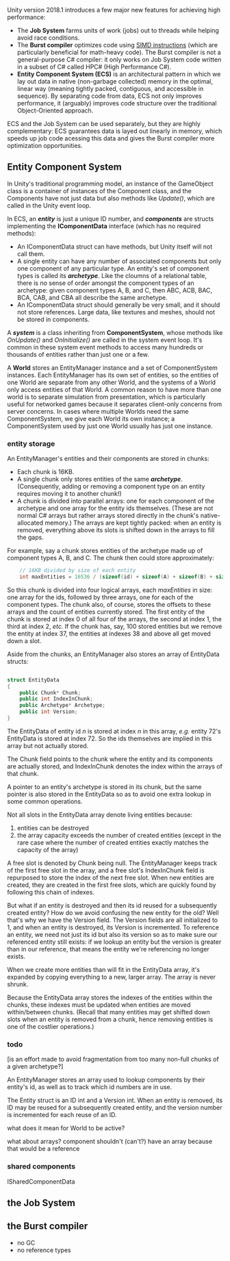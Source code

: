 Unity version 2018.1 introduces a few major new features for achieving high performance:

 - The **Job System** farms units of work (jobs) out to threads while helping avoid race conditions.
 - The **Burst compiler** optimizes code using [SIMD instructions](https://en.wikipedia.org/wiki/SIMD) (which are particularly beneficial for math-heavy code). The Burst compiler is not a general-purpose C# compiler: it only works on Job System code written in a subset of C# called HPC# (High Performance C#).
 - **Entity Component System (ECS)** is an architectural pattern in which we lay out data in native (non-garbage collected) memory in the optimal, linear way (meaning tightly packed, contiguous, and accessible in sequence). By separating code from data, ECS not only improves performance, it (arguably) improves code structure over the traditional Object-Oriented approach.

ECS and the Job System can be used separately, but they are highly complementary: ECS guarantees data is layed out linearly in memory, which speeds up job code acessing this data and gives the Burst compiler more optimization opportunities.

 ## Entity Component System

In Unity's traditional programming model, an instance of the GameObject class is a container of instances of the Component class, and the Components have not just data but also methods like *Update()*, which are called in the Unity event loop.

In ECS, an ***entity*** is just a unique ID number, and ***components*** are structs implementing the **IComponentData** interface (which has no required methods): 

- An IComponentData struct can have methods, but Unity itself will not call them.
- A single entity can have any number of associated components but only one component of any particular type. An entity's set of component types is called its ***archetype***. Like the cloumns of a relational table, there is no sense of order amongst the component types of an archetype: given component types A, B, and C, then ABC, ACB, BAC, BCA, CAB, and CBA all describe the same archetype.
- An IComponentData struct should generally be very small, and it should not store references. Large data, like textures and meshes, should not be stored in components.

A ***system*** is a class inheriting from **ComponentSystem**, whose methods like *OnUpdate()* and *OnInitialize()* are called in the system event loop. It's common in these system event methods to access many hundreds or thousands of entities rather than just one or a few.

A **World** stores an EntityManager instance and a set of ComponentSystem instances. Each EntityManager has its own set of entities, so the entities of one World are separate from any other World, and the systems of a World only access entities of that World. A common reason to have more than one world is to separate simulation from presentation, which is particularly useful for networked games because it separates client-only concerns from server concerns. In cases where multiple Worlds need the same ComponentSystem, we give each World its own instance; a ComponentSystem used by just one World usually has just one instance.

### entity storage

An EntityManager's entities and their components are stored in chunks:

- Each chunk is 16KB.
- A single chunk only stores entities of the same ***archetype***. (Consequently, adding or removing a component type on an entity requires moving it to another chunk!)
- A chunk is divided into parallel arrays: one for each component of the archetype and one array for the entity ids themselves. (These are not normal C# arrays but rather arrays stored directly in the chunk's native-allocated memory.) The arrays are kept tightly packed: when an entity is removed, everything above its slots is shifted down in the arrays to fill the gaps.

For example, say a chunk stores entities of the archetype made up of component types A, B, and C. The chunk then could store approximately:

```csharp
    // 16KB divided by size of each entity
    int maxEntities = 16536 / (sizeof(id) + sizeof(A) + sizeof(B) + sizeof(C));
```

So this chunk is divided into four logical arrays, each *maxEntities* in size: one array for the ids, followed by three arrays, one for each of the component types. The chunk also, of course, stores the offsets to these arrays and the count of entities currently stored. The first entity of the chunk is stored at index 0 of all four of the arrays, the second at index 1, the third at index 2, *etc.* If the chunk has, say, 100 stored entities but we remove the entity at index 37, the entities at indexes 38 and above all get moved down a slot.

Aside from the chunks, an EntityManager also stores an array of EntityData structs:

```csharp

struct EntityData
{
    public Chunk* Chunk;
    public int IndexInChunk;
    public Archetype* Archetype;
    public int Version;
}
```

The EntityData of entity id *n* is stored at index *n* in this array, *e.g.* entity 72's EntityData is stored at index 72. So the ids themselves are implied in this array but not actually stored.

The Chunk field points to the chunk where the entity and its components are actually stored, and IndexInChunk denotes the index within the arrays of that chunk.

A pointer to an entity's archetype is stored in its chunk, but the same pointer is also stored in the EntityData so as to avoid one extra lookup in some common operations.

Not all slots in the EntityData array denote living entities because:

1. entities can be destroyed
2. the array capacity exceeds the number of created entities (except in the rare case where the number of created entities exactly matches the capacity of the array)

A free slot is denoted by Chunk being null. The EntityManager keeps track of the first free slot in the array, and a free slot's IndexInChunk field is repurposed to store the index of the next free slot. When new entities are created, they are created in the first free slots, which are quickly found by following this chain of indexes.

But what if an entity is destroyed and then its id reused for a subsequently created entity? How do we avoid confusing the new entity for the old? Well that's why we have the Version field. The Version fields are all initialized to 1, and when an entity is destroyed, its Version is incremented. To reference an entity, we need not just its id but also its version so as to make sure our referenced entity still exists: if we lookup an entity but the version is greater than in our reference, that means the entity we're referencing no longer exists.

When we create more entities than will fit in the EntityData array, it's expanded by copying everything to a new, larger array. The array is never shrunk.

Because the EntityData array stores the indexes of the entities within the chunks, these indexes must be updated when entities are moved within/between chunks. (Recall that many entities may get shifted down slots when an entity is removed from a chunk, hence removing entities is one of the costlier operations.)

### todo

[is an effort made to avoid fragmentation from too many non-full chunks of a given archetype?]

An EntityManager stores an array used to lookup components by their entity's id, as well as to track which id numbers are in use.


The Entity struct is an ID int and a Version int. When an entity is removed, its ID may be reused for a subsequently created entity, and the version number is incremented for each reuse of an ID.



what does it mean for World to be active?


what about arrays? component shouldn't (can't?) have an array because that would be a reference

### shared components

ISharedComponentData

## the Job System


 ## the Burst compiler

 - no GC
 - no reference types